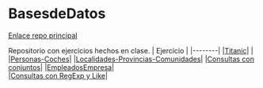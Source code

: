 # BasesdeDatos


   [Enlace repo principal](https://github.com/MateoCarballo/Principal)

Repositorio con ejercicios hechos en clase. 
| Ejercicio | 
|--------|
|[Titanic](https://github.com/MateoCarballo/EjercicioTitanic)| |
|[Personas-Coches](https://github.com/MateoCarballo/Personas-Coches)|
|[Localidades-Provincias-Comunidades](https://github.com/MateoCarballo/Ejercicio-localidades-provincias-comunidades)|
|[Consultas con conjuntos](https://github.com/MateoCarballo/ConsultasConjuntos)|
|[EmpleadosEmpresa](https://github.com/MateoCarballo/EmpleadosEmpresa)|  
|[Consultas con RegExp y Like](https://github.com/MateoCarballo/Consultas-regexp--like)|  
<!--TODO 
hacer ejerciccios de Ejercicios de Consultas sobre las BD de la UD 4
>
